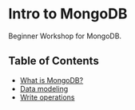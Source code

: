 Intro to MongoDB
================

Beginner Workshop for MongoDB.


Table of Contents
-----------------

- [What is MongoDB?](00-what-is-mongodb.md)
- [Data modeling](01-data-modeling.md)
- [Write operations](02-write-operations.md)
